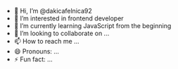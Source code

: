 - 👋 Hi, I’m @dakicafelnica92
- 👀 I’m interested in frontend developer
- 🌱 I’m currently learning JavaScript from the beginning
- 💞️ I’m looking to collaborate on ...
- 📫 How to reach me ...
- 😄 Pronouns: ...
- ⚡ Fun fact: ...

<!---
dakicafelnica92/dakicafelnica92 is a ✨ special ✨ repository because its `README.md` (this file) appears on your GitHub profile.
You can click the Preview link to take a look at your changes.
--->
